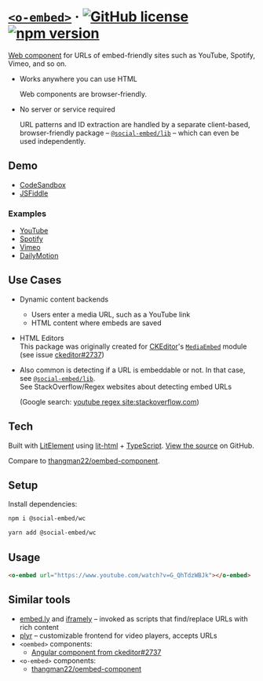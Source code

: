 # [`<o-embed>`](https://social-embed.git-pull.com/) &middot; [![GitHub license](https://img.shields.io/badge/license-MIT-blue.svg)](https://github.com/social-embed/social-embed/blob/master/LICENSE) [![npm version](https://img.shields.io/npm/v/@social-embed/wc.svg?style=flat)](https://www.npmjs.com/package/@social-embed/wc)

[Web component] for URLs of embed-friendly sites such as YouTube,
Spotify, Vimeo, and so on.

- Works anywhere you can use HTML

  Web components are browser-friendly.

- No server or service required

  URL patterns and ID extraction are handled by a separate client-based, browser-friendly package – [`@social-embed/lib`] – which can even be used independently.

## Demo

- [CodeSandbox]
- [JSFiddle]

### Examples

- [YouTube]
- [Spotify]
- [Vimeo]
- [DailyMotion]

[codesandbox]: https://codepen.io/attachment/pen/poRRwdy
[jsfiddle]: https://jsfiddle.net/gitpull/vc13Lhkz/
[youtube]: https://social-embed.git-pull.com/docs/wc/providers/youtube
[spotify]: https://social-embed.git-pull.com/docs/wc/providers/spotify
[dailymotion]: https://social-embed.git-pull.com/docs/wc/providers/dailymotion
[vimeo]: https://social-embed.git-pull.com/docs/wc/providers/vimeo

## Use Cases

- Dynamic content backends
  - Users enter a media URL, such as a YouTube link
  - HTML content where embeds are saved
- HTML Editors  
  This package was originally created for [CKEditor]'s [`MediaEmbed`] module (see issue [ckeditor#2737])
- Also common is detecting if a URL is embeddable or not. In that case, see [`@social-embed/lib`].  
  See StackOverflow/Regex websites about detecting embed URLs

  (Google search: [youtube regex site:stackoverflow.com])

[youtube regex site:stackoverflow.com]: https://www.google.com/search?q=youtube+regex+site%3Astackoverflow.com
[`mediaembed`]: https://ckeditor.com/docs/ckeditor5/latest/features/media-embed.html
[ckeditor#2737]: https://github.com/ckeditor/ckeditor5/issues/2737
[ckeditor]: https://github.com/ckeditor/ckeditor5/issues/2737
[`@social-embed/lib`]: https://social-embed.git-pull.com/docs/lib/overview

## Tech

Built with [LitElement] using [lit-html] + [TypeScript]. [View the source](https://github.com/social-embed/social-embed/tree/master/packages/wc) on GitHub.

[web component]: https://developer.mozilla.org/en-US/docs/Web/Web_Components
[oembed]: https://oembed.com/
[litelement]: https://lit-element.polymer-project.org/
[lit-html]: https://lit-html.polymer-project.org/
[typescript]: https://www.typescriptlang.org/

Compare to [thangman22/oembed-component](https://github.com/thangman22/oembed-component).

## Setup

Install dependencies:

```bash
npm i @social-embed/wc
```

```bash
yarn add @social-embed/wc
```

## Usage

```html
<o-embed url="https://www.youtube.com/watch?v=G_QhTdzWBJk"></o-embed>
```

## Similar tools

- [embed.ly](https://embed.ly/) and [iframely](https://iframely.com/) – invoked as scripts that find/replace URLs with rich content
- [plyr](https://plyr.io/) – customizable frontend for video players, accepts URLs
- `<oembed>` components:
  - [Angular component from ckeditor#2737](https://github.com/ckeditor/ckeditor5/issues/2737#issuecomment-471326090)
- `<o-embed>` components:
  - [thangman22/oembed-component](https://github.com/thangman22/oembed-component)
